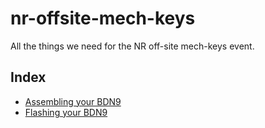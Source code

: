 # nr-offsite-mech-keys
All the things we need for the NR off-site mech-keys event.

## Index
- [Assembling your BDN9](ASSEMBLY.md)
- [Flashing your BDN9](QMK_SETUP.md)
